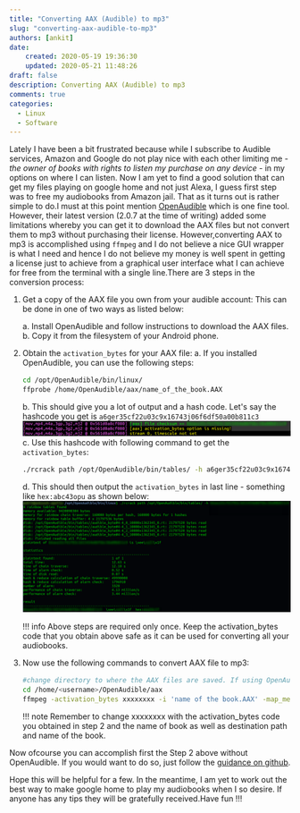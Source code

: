```yaml
---
title: "Converting AAX (Audible) to mp3"
slug: "converting-aax-audible-to-mp3"
authors: [ankit]
date: 
    created: 2020-05-19 19:36:30
    updated: 2020-05-21 11:48:26
draft: false
description: Converting AAX (Audible) to mp3
comments: true
categories:
  - Linux
  - Software
---
```


Lately I have been a bit frustrated because while I subscribe to Audible services, Amazon and Google do not play nice with each other limiting me - *the owner of books with rights to listen my purchase on any device* - in my options on where I can listen. Now I am yet to find a good solution that can get my files playing on google home and not just Alexa, I guess first step was to free my audiobooks from Amazon jail. That as it turns out is rather simple to do.I must at this point mention [OpenAudible](https://openaudible.org/) which is one fine tool. However, their latest version (2.0.7 at the time of writing) added some limitations whereby you can get it to download the AAX files but not convert them to mp3 without purchasing their license. However,converting AAX to mp3 is accomplished using `ffmpeg` and I do not believe a nice GUI wrapper is what I need and hence I do not believe my money is well spent in getting a license just to achieve from a graphical user interface what I can achieve for free from the terminal with a single line.There are 3 steps in the conversion process:

<!-- more -->

1.  Get a copy of the AAX file you own from your audible account: This
    can be done in one of two ways as listed below:
    
    a. Install OpenAudible and follow instructions to download the AAX
    files.  
    b. Copy it from the filesystem of your Android phone.

2.  Obtain the `activation_bytes` for your AAX file: 
    a. If you installed OpenAudible, you can use the following steps:
    ```bash linenums="1"
    cd /opt/OpenAudible/bin/linux/
    ffprobe /home/OpenAudible/aax/name_of_the_book.AAX 
    ```
    b. This should give you a lot of output and a hash code. Let's say
    the hashcode you get is `a6ger35cf22u03c9x16743j06f6df50a00b811c3`
    ![aax\_hash\_code](../assets/images/2020/05/2020-05-1919-17-07.png)
    c. Use this hashcode with following command to get the `activation_bytes`:
       ```bash linenums="1"
       ./rcrack path /opt/OpenAudible/bin/tables/ -h a6ger35cf22u03c9x16743j06f6df50a00b811c3
       ```
    d. This should then output the `activation_bytes` in last line - something like `hex:abc43opu` as shown below:
    ![activation\_byte](../assets/images/2020/05/2020-05-1919-46-13-1.png)
    
    !!! info
        Above steps are required only once. Keep the activation_bytes code that you obtain above safe as it can be used for converting all your audiobooks.
    
3.  Now use the following commands to convert AAX file to mp3:
    ```bash linenums="1"
    #change directory to where the AAX files are saved. If using OpenAudible it will be in /home/<username>/OpenAudible/aax
    cd /home/<username>/OpenAudible/aax
    ffmpeg -activation_bytes xxxxxxxx -i 'name of the book.AAX' -map_metadata 0 -codec:a libmp3lame -qscale:a 6 /home/<username>/OpenAudible/mp3/name\ of\ the\ book.mp3
    ```
    
    !!! note
        Remember to change xxxxxxxx with the activation_bytes code you obtained in step 2 and the name of book as well as destination path and name of the book.

Now ofcourse you can accomplish first the Step 2 above without OpenAudible. If you would want to do so, just follow the [guidance on github](https://github.com/inAudible-NG/tables). 

Hope this will be helpful for a few. In the meantime, I am yet to work out the best way to make google home to play my audiobooks when I so desire. If anyone has any tips they will be gratefully received.Have fun !!!